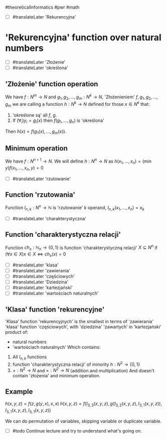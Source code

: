 #theoreticalInformatics #pwr #math 

- [ ] #translateLater 'Rekurencyjna'
# 'Rekurencyjna' function over natural numbers

- [ ] #translateLater 'Złożenie'
- [ ] #translateLater 'określona'
## 'Złożenie' function operation
We have $f: N^m \rightarrow N$ and $g_1, g_2, ..., g_m: N^k \rightarrow N$, 'Złożenieniem' $f, g_1, g_2, ..., g_m$ we are calling a function $h: N^k \rightarrow N$ defined for those $x \in N^k$ that:
1. 'określone są' all $f$, $g$.
2. If $(\forall_i) y_i = g_i(x)$ then $f(g_1, ..., g_n)$ is 'określona' 

Then $h(x) = f(g_1(x), ..., g_m(x))$.

## Minimum operation
We have $f: N^{n+1} \rightarrow N$. We will define $h: N^n \rightarrow N$ as $h(x_1, ..., x_n) = (\min{y}) f(x_1, ..., x_n, y) = 0$

- [ ] #translateLater 'rzutowanie'
## Function 'rzutowania'
Function $I_{n,k} : N^n \rightarrow \mathbb{N}$ is 'rzutowanie' $k$ operand, $I_{n, k}(x_1, ..., x_n) = x_k$

- [ ] #translateLater 'charakterystyczna'
## Function 'charakterystyczna relacji'
Function $ch_x : \mathbb{N}_n \rightarrow \{0, 1\}$ is function 'charakterystyczną relacji' $X \subseteq N^n$ if $(\forall x \in X) x \in X \iff ch_x(x) = 0$

- [ ] #translateLater 'klasa'
- [ ] #translateLater 'zawierania'
- [ ] #translateLater 'częściowych'
- [ ] #translateLater 'Dziedzina'
- [ ] #translateLater 'kartezjański'
- [ ] #translateLater 'wartościach naturalnych'
## 'Klasa' function 'rekurencyjne'
'Klasa' function 'rekurencyjnych' is the smallest in terms of 'zawierania' 'klasa' function 'częściowych', with 'dziedzina' 'zawartych' in 'kartezjański' product of:
- natural numbers
- 'wartościach naturalnych'
Which contains:
1. All $I_{n,k}$ functions
2. function 'charakterystyczna relacji' of minority $h: N^2 \rightarrow \{0, 1\}$
3. $+: N^2 \rightarrow N$ and $\times: N^2 \rightarrow N$ (addition and multiplication)
And doesn't contain 'złożenia' and minimum operation.

## Example
$h(x, y, z) = f(z, g(y, x), x, x)$
$h(x, y, z) = f(I_{3,3}(x,y,z), g(I_{3,2}(x,y,z), I_{3,1}(x,y,z)), I_{3,1}(x,y,z), I_{3,1}(x,y,z))$

We can do permutation of variables, skipping variable or duplicate variable.

- [ ] #todo Continue lecture and try to understand what's going on.
